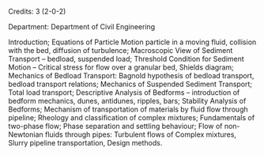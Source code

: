 Credits: 3 (2-0-2)

Department: Department of Civil Engineering

Introduction; Equations of Particle Motion particle in a moving fluid, collision with the bed, diffusion of turbulence; Macroscopic View of Sediment Transport – bedload, suspended load; Threshold Condition for Sediment Motion – Critical stress for flow over a granular bed, Shields diagram; Mechanics of Bedload Transport: Bagnold hypothesis of bedload transport, bedload transport relations; Mechanics of Suspended Sediment Transport; Total load transport; Descriptive Analysis of Bedforms – introduction of bedform mechanics, dunes, antidunes, ripples, bars; Stability Analysis of Bedforms; Mechanism of transportation of materials by fluid flow through pipeline; Rheology and classification of complex mixtures; Fundamentals of two-phase flow; Phase separation and settling behaviour; Flow of non-Newtonian fluids through pipes: Turbulent flows of Complex mixtures, Slurry pipeline transportation, Design methods.